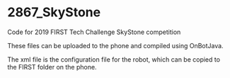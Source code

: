 # 2867_SkyStone
Code for 2019 FIRST Tech Challenge SkyStone competition

These files can be uploaded to the phone and compiled using OnBotJava.

The xml file is the configuration file for the robot, which can be copied to the FIRST folder on the phone.
